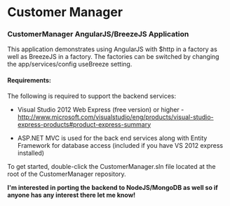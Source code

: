 ﻿Customer Manager
===============

### CustomerManager AngularJS/BreezeJS Application

This application demonstrates using AngularJS with $http in a factory as well as BreezeJS in a factory. The factories can be switched by changing the app/services/config useBreeze setting.

#### Requirements:

The following is required to support the backend services:

* Visual Studio 2012 Web Express (free version) or higher - http://www.microsoft.com/visualstudio/eng/products/visual-studio-express-products#product-express-summary

* ASP.NET MVC is used for the back end services along with Entity Framework for database access (included if you have VS 2012 express installed)

To get started, double-click the CustomerManager.sln file located at the root of the CustomerManager repository. 


**I'm interested in porting the backend to NodeJS/MongoDB as well so if anyone has any interest there let me know!**

